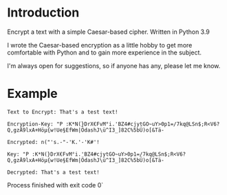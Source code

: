 # Introduction
Encrypt a text with a simple Caesar-based cipher. Written in Python 3.9

I wrote the Caesar-based encryption as a little hobby to get more comfortable with Python and to gain more experience in the subject.

I'm always open for suggestions, so if anyone has any, please let me know.

# Example
`Text to Encrypt: That's a test text!`

`Encryption-Key: "P :K*N(}DrX€FvM°i.'BZ4#cjytGO~uY>0p1=/7kq@LSn$;R<V6?Q,gzÄ9lxA+Höµ{w!Ue§EfWm|ÖdashJ\ü^I3_]82C%5bÜ)o[&Tä-`

`Encrypted: n("'s.-"-'K.'-'K#'!`

`Key: "P :K*N(}DrX€FvM°i.'BZ4#cjytGO~uY>0p1=/7kq@LSn$;R<V6?Q,gzÄ9lxA+Höµ{w!Ue§EfWm|ÖdashJ\ü^I3_]82C%5bÜ)o[&Tä-`

`Decrypted: That's a test text!`

Process finished with exit code 0`
